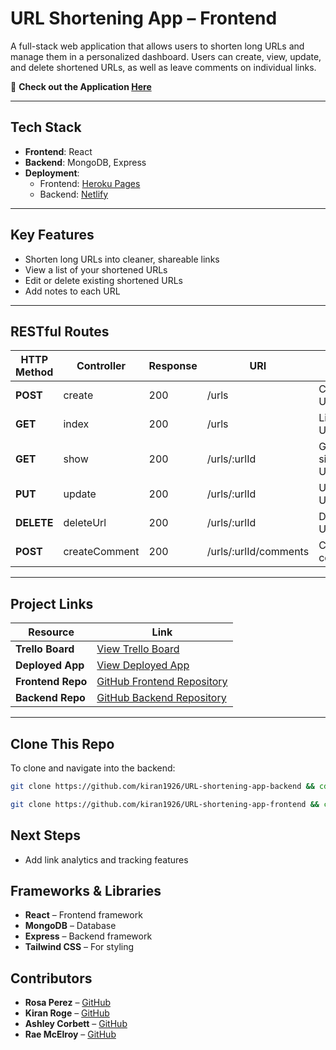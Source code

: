 # URL Shortening App – Frontend

A full-stack web application that allows users to shorten long URLs and manage them in a personalized dashboard. Users can create, view, update, and delete shortened URLs, as well as leave comments on individual links.

🔗 **Check out the Application [Here](https://)**

---

## Tech Stack

- **Frontend**: React
- **Backend**: MongoDB, Express
- **Deployment**:
  - Frontend: [Heroku Pages](https://www.heroku.com/)
  - Backend: [Netlify](https://www.netlify.com/)

---

## Key Features

- Shorten long URLs into cleaner, shareable links
- View a list of your shortened URLs
- Edit or delete existing shortened URLs
- Add notes to each URL

---

## RESTful Routes

| HTTP Method | Controller       | Response | URI                          | Use Case              |
|-------------|------------------|----------|------------------------------|-----------------------|
| **POST**    | create           | 200      | /urls                        | Create a URL          |
| **GET**     | index            | 200      | /urls                        | List all URLs         |
| **GET**     | show             | 200      | /urls/:urlId                | Get a single URL      |
| **PUT**     | update           | 200      | /urls/:urlId                | Update a URL          |
| **DELETE**  | deleteUrl        | 200      | /urls/:urlId                | Delete a URL          |
| **POST**    | createComment    | 200      | /urls/:urlId/comments       | Create a comment      |

---

## Project Links

| Resource            | Link |
|---------------------|------|
| **Trello Board**     | [View Trello Board](https://trello.com/b/m0Z0nQ76/project-3-crud) |
| **Deployed App**     | [View Deployed App](https://) |
| **Frontend Repo**    | [GitHub Frontend Repository](https://github.com/kiran1926/URL-shortening-app-frontend) |
| **Backend Repo**     | [GitHub Backend Repository](https://github.com/kiran1926/URL-shortening-app-backend) |

---

## Clone This Repo

To clone and navigate into the backend:

```bash
git clone https://github.com/kiran1926/URL-shortening-app-backend && cd URL-shortening-app-backend
```

```bash
git clone https://github.com/kiran1926/URL-shortening-app-frontend && cd URL-shortening-app-frontend
```

## Next Steps

- Add link analytics and tracking features

## Frameworks & Libraries

- **React** – Frontend framework
- **MongoDB** – Database
- **Express** – Backend framework
- **Tailwind CSS** – For styling

## Contributors

- **Rosa Perez** – [GitHub](https://github.com/paintedlbird7)
- **Kiran Roge** – [GitHub](https://github.com/kiran1926)
- **Ashley Corbett** – [GitHub](https://github.com/AMC292-design)
- **Rae McElroy** – [GitHub](https://github.com/rmcelroy1990)
